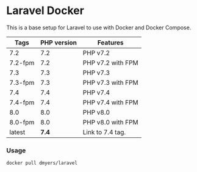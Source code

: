 # Laravel Docker

This is a base setup for Laravel to use with Docker and Docker Compose.

| Tags | PHP version | Features |
| - | - | - |
| 7.2 | 7.2 | PHP v7.2 |
| 7.2-fpm | 7.2 | PHP v7.2 with FPM |
| 7.3 | 7.3 | PHP v7.3 |
| 7.3-fpm | 7.3 | PHP v7.3 with FPM |
| 7.4 | 7.4 | PHP v7.4 |
| 7.4-fpm | 7.4 | PHP v7.4 with FPM |
| 8.0 | 8.0 | PHP v8.0 |
| 8.0-fpm | 8.0 | PHP v8.0 with FPM |
| latest | **7.4** | Link to 7.4 tag. |

### Usage

```bash
docker pull dmyers/laravel
```
